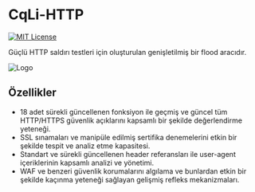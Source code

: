 
# CqLi-HTTP
[![MIT License](https://img.shields.io/badge/License-MIT-green.svg)](https://choosealicense.com/licenses/mit/)

Güçlü HTTP saldırı testleri için oluşturulan genişletilmiş bir flood aracıdır.

![Logo](https://i.ibb.co/3mGcpjNd/cqli-http.jpg)

## Özellikler

- 18 adet sürekli güncellenen fonksiyon ile geçmiş ve güncel tüm HTTP/HTTPS güvenlik açıklarını kapsamlı bir şekilde değerlendirme yeteneği.
- SSL sınamaları ve manipüle edilmiş sertifika denemelerini etkin bir şekilde tespit ve analiz etme kapasitesi.
- Standart ve sürekli güncellenen header referansları ile user-agent içeriklerinin kapsamlı analizi ve yönetimi.
- WAF ve benzeri güvenlik korumalarını algılama ve bunlardan etkin bir şekilde kaçınma yeteneği sağlayan gelişmiş refleks mekanizmaları.

